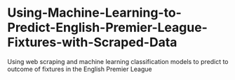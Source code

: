 # Using-Machine-Learning-to-Predict-English-Premier-League-Fixtures-with-Scraped-Data
Using web scraping and machine learning classification models to predict to outcome of fixtures in the English Premier League

